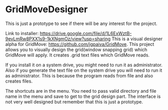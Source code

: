 # GridMoveDesigner
This is just a prototype to see if there will be any interest for the project.

Link to installer: https://drive.google.com/file/d/1L6ExWztB-9evLmRw8PXX1s9-1kXNgmOz/view?usp=sharing
This is a visual designer alpha for GridMove: https://github.com/jgpaiva/GridMove.
This project allows you to visually design the grid(window snapping grid) which GridMove will apply. 
It creates .grid text files which GridMove reads.

If you install it on a system drive, you might need to run it as administrator. Also if you generate the text file on the system drive you will need to run it as administrator. This is because the program reads from file and also creates files.

The shortcuts are in the menu. 
You need to pass valid directory and file name in the menu and save to get to the grid design part.
The interface is not very well designed but remember that this is just a prototype.
